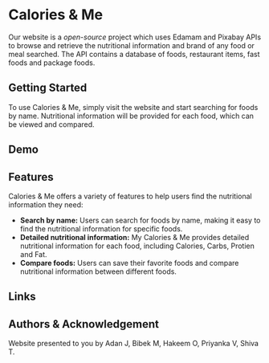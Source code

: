 # Calories & Me

Our website is a *open-source* project which uses Edamam and Pixabay APIs to browse and retrieve the nutritional information and brand of any food or meal searched. The API contains a database of foods, restaurant items, fast foods and package foods.

## Getting Started
To use Calories & Me, simply visit the website and start searching for foods by name. Nutritional information will be provided for each food, which can be viewed and compared.

## Demo


## Features
Calories & Me offers a variety of features to help users find the nutritional information they need:

- **Search by name:** Users can search for foods by name, making it easy to find the nutritional information for specific foods.
- **Detailed nutritional information:** My Calories & Me provides detailed nutritional information for each food, including Calories, Carbs, Protien and Fat.
- **Compare foods:** Users can save their favorite foods and compare nutritional information between different foods.

## Links


## Authors & Acknowledgement
Website presented to you by Adan J, Bibek M, Hakeem O, Priyanka V, Shiva T.